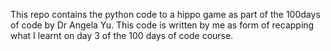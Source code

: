This repo contains the python code to a hippo game as part of the 100days of code by Dr Angela Yu.
This code is written by me as form of recapping what I learnt on day 3 of the 100 days of code course. 
